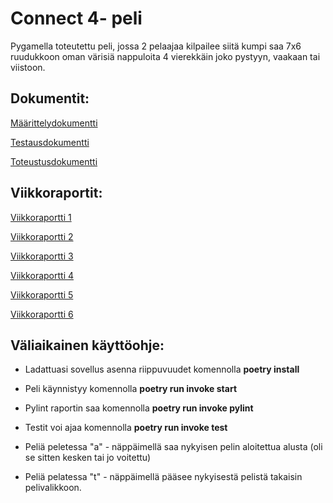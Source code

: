 # Connect 4- peli
Pygamella toteutettu peli, jossa 2 pelaajaa kilpailee siitä kumpi saa 7x6 ruudukkoon oman värisiä nappuloita 4 vierekkäin joko pystyyn, vaakaan tai viistoon.

## Dokumentit:
[Määrittelydokumentti](https://github.com/vilkiida/tiralabra-connectfour/blob/main/dokumentaatio/maarittelydokumentti.md)

[Testausdokumentti](https://github.com/vilkiida/tiralabra-connectfour/blob/main/dokumentaatio/testausdokumentti.md)

[Toteustusdokumentti](https://github.com/vilkiida/tiralabra-connectfour/blob/main/dokumentaatio/toteutusdokumentti.md)

## Viikkoraportit:
[Viikkoraportti 1](https://github.com/vilkiida/tiralabra-connectfour/blob/main/dokumentaatio/viikkoraportit/viikkoraportti1.md)

[Viikkoraportti 2](https://github.com/vilkiida/tiralabra-connectfour/blob/main/dokumentaatio/viikkoraportit/viikkoraportti2.md)

[Viikkoraportti 3](https://github.com/vilkiida/tiralabra-connectfour/blob/main/dokumentaatio/viikkoraportit/viikkoraportti3.md)

[Viikkoraportti 4](https://github.com/vilkiida/tiralabra-connectfour/blob/main/dokumentaatio/viikkoraportit/viikkoraportti4.md)

[Viikkoraportti 5](https://github.com/vilkiida/tiralabra-connectfour/blob/main/dokumentaatio/viikkoraportit/viikkoraportti5.md)

[Viikkoraportti 6](https://github.com/vilkiida/tiralabra-connectfour/blob/main/dokumentaatio/viikkoraportit/viikkoraportti6.md)
## Väliaikainen käyttöohje:
- Ladattuasi sovellus asenna riippuvuudet komennolla **poetry install**
- Peli käynnistyy komennolla **poetry run invoke start**
- Pylint raportin saa komennolla **poetry run invoke pylint**
- Testit voi ajaa komennolla **poetry run invoke test**

- Peliä peletessa "a" - näppäimellä saa nykyisen pelin aloitettua alusta (oli se sitten kesken tai jo voitettu)
- Peliä pelatessa "t" - näppäimellä pääsee nykyisestä pelistä takaisin pelivalikkoon.

